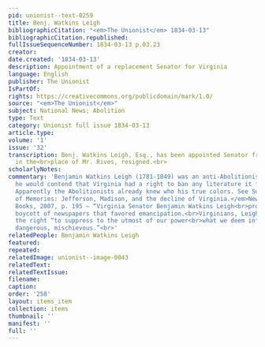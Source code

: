 ```yaml
---
pid: unionist--text-0259
title: Benj. Watkins Leigh
bibliographicCitation: "<em>The Unionist</em> 1834-03-13"
bibliographicCitation.republished: 
fullIssueSequenceNumber: 1834-03-13 p.03.23
creator: 
date.created: '1834-03-13'
description: Appointment of a replacement Senator for Virginia
language: English
publisher: The Unionist
IsPartOf: 
rights: https://creativecommons.org/publicdomain/mark/1.0/
source: "<em>The Unionist</em>"
subject: National News; Abolition
type: Text
category: Unionist full issue 1834-03-13
article.type: 
volume: '1'
issue: '32'
transcription: Benj. Watkins Leigh, Esq., has been appointed Senator from Virginia,
  in the<br>place of Mr. Rives, resigned.<br>
scholarlyNotes: 
commentary: 'Benjamin Watkins Leigh (1781-1849) was an anti-Abolitionist. In 1835
  he would contend that Virginia had a right to ban any literature it found "inflammatory."
  Apparently the Abolitionists already knew who his true colors. See Susan Dunn,<br><em>Dominion
  of Memories: Jefferson, Madison, and the decline of Virginia.</em>New York: Basic
  Books, 2007, p. 195 – “Virginia Senator Benjamin Watkins Leigh<br>proposed a statewide
  boycott of newspapers that favored emancipation.<br>Virginians, Leigh wrote, had
  the right “to suppress to the utmost of our power<br>what we deem inflammatory,
  dangerous, mischievous.”<br>'
relatedPeople: Benjamin Watkins Leigh
featured: 
repeated: 
relatedImage: unionist--image-0043
relatedText: 
relatedTextIssue: 
filename: 
caption: 
order: '258'
layout: items_item
collection: items
thumbnail: ''
manifest: ''
full: ''
---
```

